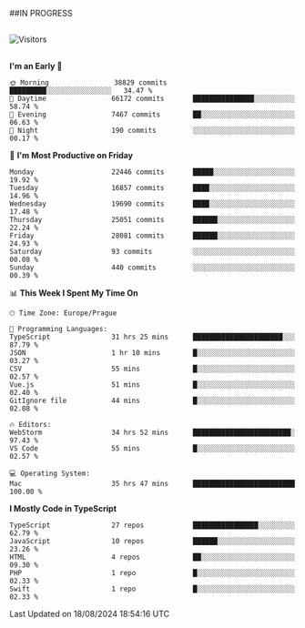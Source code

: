##IN PROGRESS
##
![Visitors](https://komarev.com/ghpvc/?username=petrbui&style=for-the-badge&label=Visitors+👀)



##
<!--
[![My GitHub stats](https://github-readme-stats.vercel.app/api?username=petrbui&theme=github_dark)](https://github.com/anuraghazra/github-readme-stats)

[![My wakatime stats](https://github-readme-stats.vercel.app/api/wakatime?username=petrbui&theme=github_dark)](https://github.com/anuraghazra/github-readme-stats)
-->
<!--START_SECTION:waka-->
**I'm an Early 🐤** 

```text
🌞 Morning                38829 commits       █████████░░░░░░░░░░░░░░░░   34.47 % 
🌆 Daytime                66172 commits       ███████████████░░░░░░░░░░   58.74 % 
🌃 Evening                7467 commits        ██░░░░░░░░░░░░░░░░░░░░░░░   06.63 % 
🌙 Night                  190 commits         ░░░░░░░░░░░░░░░░░░░░░░░░░   00.17 % 
```
📅 **I'm Most Productive on Friday** 

```text
Monday                   22446 commits       █████░░░░░░░░░░░░░░░░░░░░   19.92 % 
Tuesday                  16857 commits       ████░░░░░░░░░░░░░░░░░░░░░   14.96 % 
Wednesday                19690 commits       ████░░░░░░░░░░░░░░░░░░░░░   17.48 % 
Thursday                 25051 commits       ██████░░░░░░░░░░░░░░░░░░░   22.24 % 
Friday                   28081 commits       ██████░░░░░░░░░░░░░░░░░░░   24.93 % 
Saturday                 93 commits          ░░░░░░░░░░░░░░░░░░░░░░░░░   00.08 % 
Sunday                   440 commits         ░░░░░░░░░░░░░░░░░░░░░░░░░   00.39 % 
```


📊 **This Week I Spent My Time On** 

```text
🕑︎ Time Zone: Europe/Prague

💬 Programming Languages: 
TypeScript               31 hrs 25 mins      ██████████████████████░░░   87.79 % 
JSON                     1 hr 10 mins        █░░░░░░░░░░░░░░░░░░░░░░░░   03.27 % 
CSV                      55 mins             █░░░░░░░░░░░░░░░░░░░░░░░░   02.57 % 
Vue.js                   51 mins             █░░░░░░░░░░░░░░░░░░░░░░░░   02.40 % 
GitIgnore file           44 mins             █░░░░░░░░░░░░░░░░░░░░░░░░   02.08 % 

🔥 Editors: 
WebStorm                 34 hrs 52 mins      ████████████████████████░   97.43 % 
VS Code                  55 mins             █░░░░░░░░░░░░░░░░░░░░░░░░   02.57 % 

💻 Operating System: 
Mac                      35 hrs 47 mins      █████████████████████████   100.00 % 
```

**I Mostly Code in TypeScript** 

```text
TypeScript               27 repos            ████████████████░░░░░░░░░   62.79 % 
JavaScript               10 repos            ██████░░░░░░░░░░░░░░░░░░░   23.26 % 
HTML                     4 repos             ██░░░░░░░░░░░░░░░░░░░░░░░   09.30 % 
PHP                      1 repo              █░░░░░░░░░░░░░░░░░░░░░░░░   02.33 % 
Swift                    1 repo              █░░░░░░░░░░░░░░░░░░░░░░░░   02.33 % 
```




 Last Updated on 18/08/2024 18:54:16 UTC
<!--END_SECTION:waka-->
